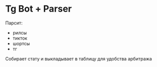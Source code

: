 # Tg Bot + Parser

Парсит:
- рилсы
- тикток
- шортсы
- тг

Собирает стату и выкладывает в таблицу для удобства арбитража
